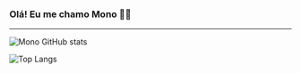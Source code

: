 ### Olá! Eu me chamo Mono ✌🏻

---

![Mono GitHub stats](https://github-readme-stats.vercel.app/api?username=monosodrac&show_icons=true&theme=dark&progress=true)

![Top Langs](https://github-readme-stats.vercel.app/api/top-langs/?username=monosodrac&progress=true&layout=compact&theme=dark)
